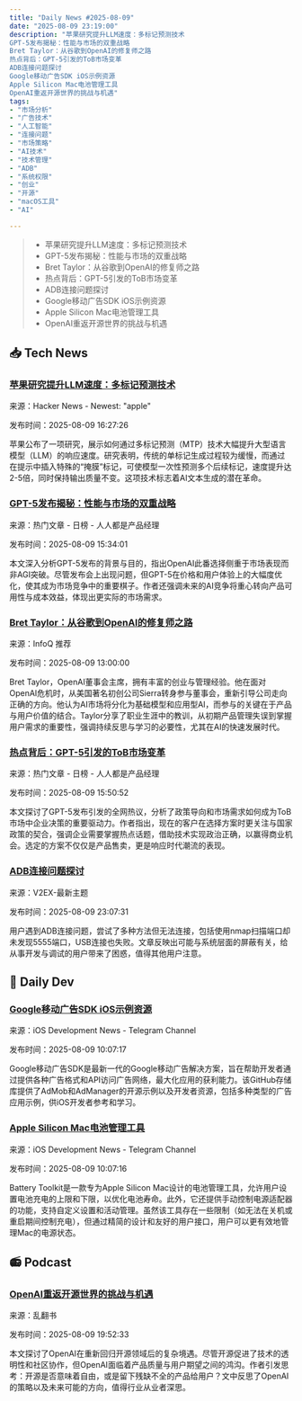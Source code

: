 ```yaml
---
title: "Daily News #2025-08-09"
date: "2025-08-09 23:19:00"
description: "苹果研究提升LLM速度：多标记预测技术
GPT-5发布揭秘：性能与市场的双重战略
Bret Taylor：从谷歌到OpenAI的修复师之路
热点背后：GPT-5引发的ToB市场变革
ADB连接问题探讨
Google移动广告SDK iOS示例资源
Apple Silicon Mac电池管理工具
OpenAI重返开源世界的挑战与机遇"
tags: 
- "市场分析"
- "广告技术"
- "人工智能"
- "连接问题"
- "市场策略"
- "AI技术"
- "技术管理"
- "ADB"
- "系统权限"
- "创业"
- "开源"
- "macOS工具"
- "AI"

---
```


> - 苹果研究提升LLM速度：多标记预测技术
> - GPT-5发布揭秘：性能与市场的双重战略
> - Bret Taylor：从谷歌到OpenAI的修复师之路
> - 热点背后：GPT-5引发的ToB市场变革
> - ADB连接问题探讨
> - Google移动广告SDK iOS示例资源
> - Apple Silicon Mac电池管理工具
> - OpenAI重返开源世界的挑战与机遇

## 📥 Tech News

### [苹果研究提升LLM速度：多标记预测技术](https://9to5mac.com/2025/08/08/apple-research-teaches-llms-to-think-faster/)

来源：Hacker News - Newest: "apple"

发布时间：2025-08-09 16:27:26

苹果公布了一项研究，展示如何通过多标记预测（MTP）技术大幅提升大型语言模型（LLM）的响应速度。研究表明，传统的单标记生成过程较为缓慢，而通过在提示中插入特殊的“掩膜”标记，可使模型一次性预测多个后续标记，速度提升达2-5倍，同时保持输出质量不变。这项技术标志着AI文本生成的潜在革命。

### [GPT-5发布揭秘：性能与市场的双重战略](https://www.woshipm.com/ai/6253360.html)

来源：热门文章 - 日榜 - 人人都是产品经理

发布时间：2025-08-09 15:34:01

本文深入分析GPT-5发布的背景与目的，指出OpenAI此番选择侧重于市场表现而非AGI突破。尽管发布会上出现问题，但GPT-5在价格和用户体验上的大幅度优化，使其成为市场竞争中的重要棋子。作者还强调未来的AI竞争将重心转向产品可用性与成本效益，体现出更实际的市场需求。

### [Bret Taylor：从谷歌到OpenAI的修复师之路](https://www.infoq.cn/article/FsQ4a8vXUP96BmaMmTav)

来源：InfoQ 推荐

发布时间：2025-08-09 13:00:00

Bret Taylor，OpenAI董事会主席，拥有丰富的创业与管理经验。他在面对OpenAI危机时，从美国著名初创公司Sierra转身参与董事会，重新引导公司走向正确的方向。他认为AI市场将分化为基础模型和应用型AI，而参与的关键在于产品与用户价值的结合。Taylor分享了职业生涯中的教训，从初期产品管理失误到掌握用户需求的重要性，强调持续反思与学习的必要性，尤其在AI的快速发展时代。

### [热点背后：GPT-5引发的ToB市场变革](https://www.woshipm.com/ai/6253363.html)

来源：热门文章 - 日榜 - 人人都是产品经理

发布时间：2025-08-09 15:50:52

本文探讨了GPT-5发布引发的全网热议，分析了政策导向和市场需求如何成为ToB市场中企业决策的重要驱动力。作者指出，现在的客户在选择方案时更关注与国家政策的契合，强调企业需要掌握热点话题，借助技术实现政治正确，以赢得商业机会。选定的方案不仅仅是产品售卖，更是响应时代潮流的表现。

### [ADB连接问题探讨](https://www.v2ex.com/t/1151282)

来源：V2EX-最新主题

发布时间：2025-08-09 23:07:31

用户遇到ADB连接问题，尝试了多种方法但无法连接，包括使用nmap扫描端口却未发现5555端口，USB连接也失败。文章反映出可能与系统层面的屏蔽有关，给从事开发与调试的用户带来了困惑，值得其他用户注意。

## 💾 Daily Dev

### [Google移动广告SDK iOS示例资源](https://github.com/googleads/googleads-mobile-ios-examples)

来源：iOS Development News - Telegram Channel

发布时间：2025-08-09 10:07:17

Google移动广告SDK是最新一代的Google移动广告解决方案，旨在帮助开发者通过提供各种广告格式和API访问广告网络，最大化应用的获利能力。该GitHub存储库提供了AdMob和AdManager的开源示例以及开发者资源，包括多种类型的广告应用示例，供iOS开发者参考和学习。

### [Apple Silicon Mac电池管理工具](https://github.com/mhaeuser/Battery-Toolkit)

来源：iOS Development News - Telegram Channel

发布时间：2025-08-09 10:07:16

Battery Toolkit是一款专为Apple Silicon Mac设计的电池管理工具，允许用户设置电池充电的上限和下限，以优化电池寿命。此外，它还提供手动控制电源适配器的功能，支持自定义设置和活动管理。虽然该工具存在一些限制（如无法在关机或重启期间控制充电），但通过精简的设计和友好的用户接口，用户可以更有效地管理Mac的电源状态。

## 📻 Podcast

### [OpenAI重返开源世界的挑战与机遇](https://www.xiaoyuzhoufm.com/episode/689735e120a2906a4db11a89)

来源：乱翻书

发布时间：2025-08-09 19:52:33

本文探讨了OpenAI在重新回归开源领域后的复杂境遇。尽管开源促进了技术的透明性和社区协作，但OpenAI面临着产品质量与用户期望之间的鸿沟。作者引发思考：开源是否意味着自由，或是留下残缺不全的产品给用户？文中反思了OpenAI的策略以及未来可能的方向，值得行业从业者深思。

